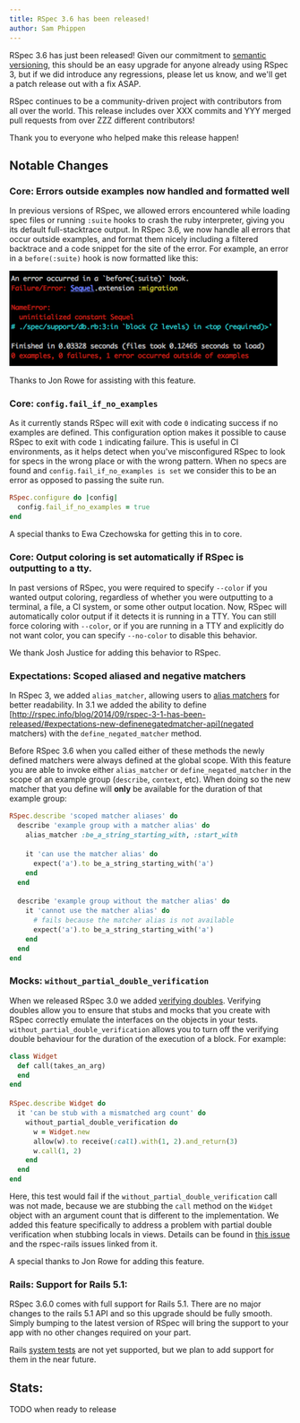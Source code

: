 ```yaml
---
title: RSpec 3.6 has been released!
author: Sam Phippen
---
```


RSpec 3.6 has just been released! Given our commitment to
[semantic versioning](http://semver.org/), this should be an easy
upgrade for anyone already using RSpec 3, but if we did introduce
any regressions, please let us know, and we'll get a patch release
out with a fix ASAP.

RSpec continues to be a community-driven project with contributors
from all over the world. This release includes over XXX commits and YYY
merged pull requests from over ZZZ different contributors!

Thank you to everyone who helped make this release happen!

## Notable Changes

### Core: Errors outside examples now handled and formatted well

In previous versions of RSpec, we allowed errors encountered while loading spec
files or running `:suite` hooks to crash the ruby interpreter, giving you its
default full-stacktrace output.  In RSpec 3.6, we now handle all errors that
occur outside examples, and format them nicely including a filtered backtrace
and a code snippet for the site of the error.  For example, an error in a
`before(:suite)` hook is now formatted like this:

<img width="479" alt="Errors outside example execution"
src="/images/blog/errors_outside_example.png">

Thanks to Jon Rowe for assisting with this feature.

### Core: `config.fail_if_no_examples`

As it currently stands RSpec will exit with code `0` indicating success if no
examples are defined. This configuration option makes it possible to cause RSpec
to exit with code `1` indicating failure. This is useful in CI environments, as
it helps detect when you've misconfigured RSpec to look for specs in the wrong
place or with the wrong pattern. When no specs are found and
`config.fail_if_no_examples is set` we consider this to be an error as opposed
to passing the suite run.

~~~ ruby
RSpec.configure do |config|
  config.fail_if_no_examples = true
end
~~~

A special thanks to Ewa Czechowska for getting this in to core.

### Core: Output coloring is set automatically if RSpec is outputting to a tty.

In past versions of RSpec, you were required to specify `--color` if you wanted
output coloring, regardless of whether you were outputting to a terminal, a
file, a CI system, or some other output location. Now, RSpec will automatically
color output if it detects it is running in a TTY. You can still force coloring
with `--color`, or if you are running in a TTY and explicitly do not want color,
you can specify `--no-color` to disable this behavior.

We thank Josh Justice for adding this behavior to RSpec.

### Expectations: Scoped aliased and negative matchers

In RSpec 3, we added `alias_matcher`, allowing users to 
[alias matchers](http://rspec.info/blog/2014/01/new-in-rspec-3-composable-matchers/#matcher-aliases) 
for better readability. In 3.1 we added the ability to define
[http://rspec.info/blog/2014/09/rspec-3-1-has-been-released/#expectations-new-definenegatedmatcher-api](negated matchers)
with the `define_negated_matcher` method.

Before RSpec 3.6 when you called either of these methods the newly defined
matchers were always defined at the global scope. With this feature you are able
to invoke either `alias_matcher` or `define_negated_matcher` in the scope of an
example group (`describe`, `context`, etc). When doing so the new matcher that
you define will **only** be available for the duration of that example group:


~~~ ruby
RSpec.describe 'scoped matcher aliases' do
  describe 'example group with a matcher alias' do
    alias_matcher :be_a_string_starting_with, :start_with

    it 'can use the matcher alias' do
      expect('a').to be_a_string_starting_with('a')
    end
  end

  describe 'example group without the matcher alias' do
    it 'cannot use the matcher alias' do
      # fails because the matcher alias is not available
      expect('a').to be_a_string_starting_with('a')
    end
  end
end
~~~

### Mocks: `without_partial_double_verification`

When we released RSpec 3.0 we added [verifying doubles](http://rspec.info/blog/2014/05/notable-changes-in-rspec-3/#verifying-doubles).
Verifying doubles allow you to ensure that stubs and mocks that you create with
RSpec correctly emulate the interfaces on the objects in your tests.
`without_partial_double_verification` allows you to turn off the verifying
double behaviour for the duration of the execution of a block. For example:

~~~ ruby
class Widget
  def call(takes_an_arg)
  end
end

RSpec.describe Widget do
  it 'can be stub with a mismatched arg count' do
    without_partial_double_verification do
      w = Widget.new
      allow(w).to receive(:call).with(1, 2).and_return(3)
      w.call(1, 2)
    end
  end
end
~~~

Here, this test would fail if the `without_partial_double_verification` call was
not made, because we are stubbing the `call` method on the `Widget` object with
an argument count that is different to the implementation. We added this feature
specifically to address a problem with partial double verification when stubbing
locals in views. Details can be found in [this issue](https://github.com/rspec/rspec-mocks/issues/1102)
and the rspec-rails issues linked from it.

A special thanks to Jon Rowe for adding this feature.

### Rails: Support for Rails 5.1:

RSpec 3.6.0 comes with full support for Rails 5.1. There are no major changes to
the rails 5.1 API and so this upgrade should be fully smooth. Simply bumping to
the latest version of RSpec will bring the support to your app with no other
changes required on your part.

Rails [system tests](http://weblog.rubyonrails.org/2017/4/27/Rails-5-1-final/) are not yet supported,
but we plan to add support for them in the near future.


## Stats:

TODO when ready to release
